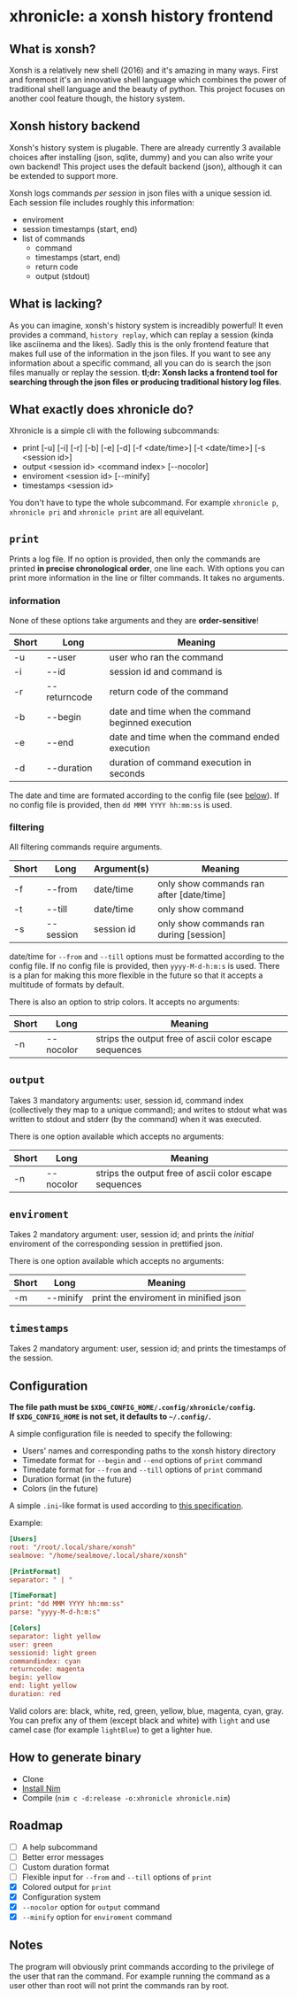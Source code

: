 # xhronicle: a xonsh history frontend

## What is xonsh?
Xonsh is a relatively new shell (2016) and it's amazing in many ways. First and
foremost it's an innovative shell language which combines the power of
traditional shell language and the beauty of python. This project focuses on
another cool feature though, the history system.

## Xonsh history backend
Xonsh's history system is plugable. There are already currently 3 available
choices after installing (json, sqlite, dummy) and you can also write your own
backend! This project uses the default backend (json), although it can be
extended to support more.

Xonsh logs commands *per session* in json files with a unique session id.
Each session file includes roughly this information:
- enviroment
- session timestamps (start, end)
- list of commands
	- command
	- timestamps (start, end)
	- return code
	- output (stdout)

## What is lacking?
As you can imagine, xonsh's history system is increadibly powerful! It even
provides a command, `history replay`, which can replay a session (kinda like
asciinema and the likes). Sadly this is the only frontend feature that makes
full use of the information in the json files. If you want to see any
information about a specific command, all you can do is search the json files
manually or replay the session.
**tl;dr: Xonsh lacks a frontend tool for searching through the
json files or producing traditional history log files**.

## What exactly does xhronicle do?
Xhronicle is a simple cli with the following subcommands:
- print [-u] [-i] [-r] [-b] [-e] [-d] [-f \<date/time\>] [-t \<date/time\>] [-s \<session id\>] 
- output \<session id\> \<command index\> [--nocolor]
- enviroment \<session id\> [--minify]
- timestamps \<session id\>

You don't have to type the whole subcommand. For example `xhronicle p`,
`xhronicle pri` and `xhronicle print` are all equivelant.

## `print`
Prints a log file. If no option is provided, then only the
commands are printed **in precise chronological order**, one line each.
With options you can print more information in the line or filter commands.
It takes no arguments.

### information
None of these options take arguments and they are **order-sensitive**!

| Short | Long | Meaning |
|-------|------|----------
| -u | --user | user who ran the command
| -i | --id | session id and command is
| -r | --returncode | return code of the command
| -b | --begin | date and time when the command beginned execution
| -e | --end | date and time when the command ended execution
| -d | --duration | duration of command execution in seconds

The date and time are formated according to the config file (see [below](https://github.com/sealmove/xhronicle#configuration)).
If no config file is provided, then `dd MMM YYYY hh:mm:ss` is used.

### filtering
All filtering commands require arguments.

| Short | Long | Argument(s) | Meaning
|-------|------|---------- | -
| -f | --from | date/time | only show commands ran after [date/time]
| -t | --till | date/time | only show command
| -s | --session | session id | only show commands ran during [session]

date/time for `--from` and `--till` options must be formatted according to the
config file. If no config file is provided, then `yyyy-M-d-h:m:s` is used.
There is a plan for making this more flexible in the future so that it accepts
a multitude of formats by default.

There is also an option to strip colors. It accepts no arguments:

| Short | Long | Meaning
|-------|------|----------
| -n | --nocolor | strips the output free of ascii color escape sequences

## `output`
Takes 3 mandatory arguments: user, session id, command index (collectively they
map to a unique command); and writes to stdout what was written to stdout and
stderr (by the command) when it was executed.

There is one option available which accepts no arguments:

| Short | Long | Meaning
|-------|------|----------
| -n | --nocolor | strips the output free of ascii color escape sequences

## `enviroment`
Takes 2 mandatory argument: user, session id; and prints the *initial* enviroment
of the corresponding session in prettified json.

There is one option available which accepts no arguments:

| Short | Long | Meaning
|-------|------|----------
| -m | --minify | print the enviroment in minified json

## `timestamps`
Takes 2 mandatory argument: user, session id; and prints the timestamps of the
session.

## Configuration
**The file path must be `$XDG_CONFIG_HOME/.config/xhronicle/config`.
<br/>
If `$XDG_CONFIG_HOME` is not set, it defaults to `~/.config/`.**

A simple configuration file is needed to specify the following:
- Users' names and corresponding paths to the xonsh history directory
- Timedate format for `--begin` and `--end` options of `print` command
- Timedate format for `--from` and `--till` options of `print` command
- Duration format (in the future)
- Colors (in the future)

A simple `.ini`-like format is used according to [this specification](https://nim-lang.org/docs/times.html).

Example:
``` ini
[Users]
root: "/root/.local/share/xonsh"
sealmove: "/home/sealmove/.local/share/xonsh"

[PrintFormat]
separator: " | "

[TimeFormat]
print: "dd MMM YYYY hh:mm:ss"
parse: "yyyy-M-d-h:m:s"

[Colors]
separator: light yellow
user: green
sessionid: light green
commandindex: cyan
returncode: magenta
begin: yellow
end: light yellow
duration: red
```

Valid colors are: black, white, red, green, yellow, blue, magenta, cyan, gray.
You can prefix any of them (except black and white) with `light` and use camel
case (for example `lightBlue`) to get a lighter hue.

## How to generate binary
* Clone
* [Install Nim](https://nim-lang.org/install.html)
* Compile (`nim c -d:release -o:xhronicle xhronicle.nim`) 

## Roadmap
- [ ] A help subcommand
- [ ] Better error messages
- [ ] Custom duration format
- [ ] Flexible input for `--from` and `--till` options of `print`
- [x] Colored output for `print`
- [x] Configuration system
- [x] `--nocolor` option for `output` command
- [x] `--minify` option for `enviroment` command

## Notes
The program will obviously print commands according to the privilege of the
user that ran the command. For example running the command as a user other
than root will not print the commands ran by root.
